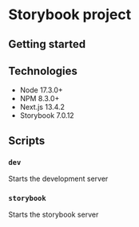 # Storybook project

## Getting started

## Technologies

- Node 17.3.0+
- NPM 8.3.0+
- Next.js 13.4.2
- Storybook 7.0.12

## Scripts

  ### `dev`
  
Starts the development server

  ### `storybook`

Starts the storybook server
  

